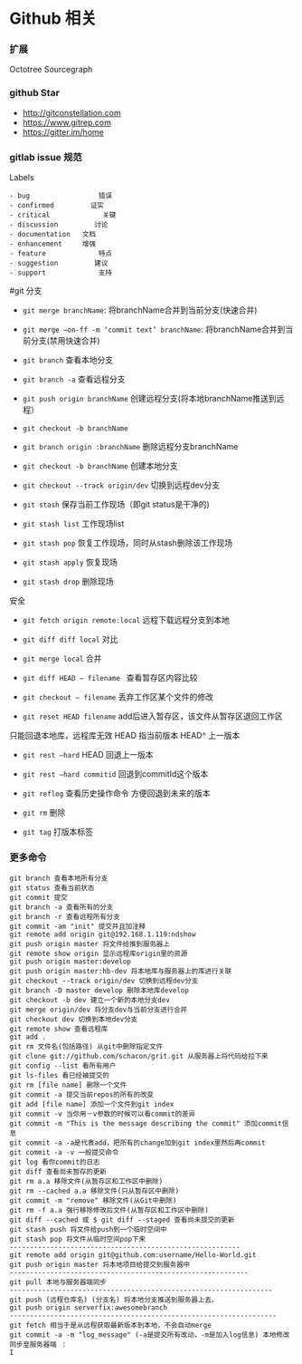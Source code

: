 # Github 相关

### 扩展

Octotree Sourcegraph


### github Star

- http://gitconstellation.com
- https://www.gitrep.com
- https://gitter.im/home

### gitlab issue 规范

 Labels 
 
 ```
 - bug                 错误
 - confirmed         证实
 - critical             关键
 - discussion         讨论
 - documentation   文档
 - enhancement     增强
 - feature             特点
 - suggestion         建议
 - support             支持
 ```
 
 
#git 分支

- `git merge branchName`: 将branchName合并到当前分支(快速合并)
- `git merge —on-ff -m ‘commit text’ branchName`: 将branchName合并到当前分支(禁用快速合并)

- `git branch`        				查看本地分支
- `git branch -a`                               查看远程分支
- `git push origin branchName`            创建远程分支(将本地branchName推送到远程） 
- `git checkout -b branchName`
- `git branch origin :branchName`        删除远程分支branchName
- `git checkout -b branchName`           创建本地分支
- `git checkout --track origin/dev`		 切换到远程dev分支
- `git stash`                                    保存当前工作现场（即git status是干净的)
- `git stash list`                               工作现场list
- `git stash pop`                               恢复工作现场，同时从stash删除该工作现场
- `git stash apply` 				恢复现场
- `git stash drop`				删除现场

安全
- `git fetch origin remote:local`         远程下载远程分支到本地
- `git diff diff local`                       对比
- `git merge local`                          合并 

- `git diff HEAD — filename `             查看暂存区内容比较
- `git checkout — filename`		丢弃工作区某个文件的修改
- `git reset HEAD filename`                add后进入暂存区，该文件从暂存区退回工作区

只能回退本地库，远程库无效
HEAD 指当前版本 HEAD^ 上一版本 
- `git rest —hard` HEAD 回退上一版本
- `git rest —hard commitid`  回退到commitId这个版本
- `git reflog`      查看历史操作命令 方便回退到未来的版本
- `git rm`         删除

- `git tag` 打版本标签


### 更多命令

```
git branch 查看本地所有分支
git status 查看当前状态 
git commit 提交 
git branch -a 查看所有的分支
git branch -r 查看远程所有分支
git commit -am "init" 提交并且加注释 
git remote add origin git@192.168.1.119:ndshow
git push origin master 将文件给推到服务器上 
git remote show origin 显示远程库origin里的资源 
git push origin master:develop
git push origin master:hb-dev 将本地库与服务器上的库进行关联 
git checkout --track origin/dev 切换到远程dev分支
git branch -D master develop 删除本地库develop
git checkout -b dev 建立一个新的本地分支dev
git merge origin/dev 将分支dev与当前分支进行合并
git checkout dev 切换到本地dev分支
git remote show 查看远程库
git add .
git rm 文件名(包括路径) 从git中删除指定文件
git clone git://github.com/schacon/grit.git 从服务器上将代码给拉下来
git config --list 看所有用户
git ls-files 看已经被提交的
git rm [file name] 删除一个文件
git commit -a 提交当前repos的所有的改变
git add [file name] 添加一个文件到git index
git commit -v 当你用－v参数的时候可以看commit的差异
git commit -m "This is the message describing the commit" 添加commit信息
git commit -a -a是代表add，把所有的change加到git index里然后再commit
git commit -a -v 一般提交命令
git log 看你commit的日志
git diff 查看尚未暂存的更新
git rm a.a 移除文件(从暂存区和工作区中删除)
git rm --cached a.a 移除文件(只从暂存区中删除)
git commit -m "remove" 移除文件(从Git中删除)
git rm -f a.a 强行移除修改后文件(从暂存区和工作区中删除)
git diff --cached 或 $ git diff --staged 查看尚未提交的更新
git stash push 将文件给push到一个临时空间中
git stash pop 将文件从临时空间pop下来
---------------------------------------------------------
git remote add origin git@github.com:username/Hello-World.git
git push origin master 将本地项目给提交到服务器中
-----------------------------------------------------------
git pull 本地与服务器端同步
-----------------------------------------------------------------
git push (远程仓库名) (分支名) 将本地分支推送到服务器上去。
git push origin serverfix:awesomebranch
------------------------------------------------------------------
git fetch 相当于是从远程获取最新版本到本地，不会自动merge
git commit -a -m "log_message" (-a是提交所有改动，-m是加入log信息) 本地修改同步至服务器端 ：
I
```
